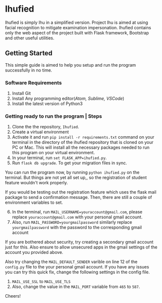 # Ihufied
Ihufied is simply Ihu in a simplified version. Project Ihu is aimed at using facial recognition to mitigate examination impersonation. Ihufied contains only the web aspect of the project built with Flask framework, Bootstrap and other useful utilities.

## Getting Started
This simple guide is aimed to help you setup and run the program successfully in no time.

### Software Requirements
1. Install Git
2. Install Any programming editor(_Atom, Sublime, VSCode_)
3. Install the latest version of Python3

### Getting ready to run the program | Steps
1. Clone the the repository, `Ihufied`.
2. Create a virtual environment
3. Activate it and run ```pip install -r requirements.txt``` command on your terminal in the directory of the ihufied repository that is cloned on your PC or Mac. This will install all the necessary packages needed to run this program on your virtual environment.
4. In your terminal, run ```set FLASK_APP=ihufied.py```.
5. Run ```flask db upgrade```. To get your migration files in sync.

You can run the program now, by running ```python ihufied.py``` on the terminal. But things are not yet all set up,, so the registration of student feature wouldn't work properly.

If you would be testing out the registration feature which uses the flask mail package to send a confirmation message. Then, there are still a couple of environment variables to set.

6. In the terminal, run ```MAIL_USERNAME=youraccount@gmail.com```, please replace `youraccount@gmail.com` with your personal gmail account.
7. Also, run `MAIL_PASSWORD=yourgmailpassword` similarly replace `yourgmailpassword` with the password to the corresponding gmail account

If you are bothered about security, try creating a secondary gmail account just for this. Also ensure to allow unsecured apps in the gmail settings of the account you provided above.

Also try changing the `MAIL_DEFAULT_SENDER` varible on line 12 of the `config.py` file to the your personal gmail account. If you have any issues you can try this quick fix, change the following settings in the config file.
1. `MAIL_USE_SSL` to `MAIL_USE_TLS`
2. Also, change the value in the `MAIL_PORT` variable from `465` to `587`.

Cheers!

